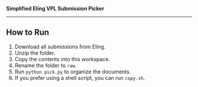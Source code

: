 **Simplified Eling VPL Submission Picker**

---

## How to Run
1. Download all submissions from Eling.
2. Unzip the folder.
3. Copy the contents into this workspace.
4. Rename the folder to `raw`.
5. Run `python pick.py` to organize the documents.
6. If you prefer using a shell script, you can run `copy.sh`.